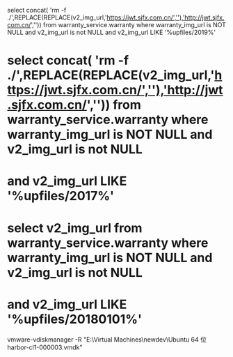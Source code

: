 select concat( 'rm -f ./',REPLACE(REPLACE(v2_img_url,'https://jwt.sjfx.com.cn/',''),'http://jwt.sjfx.com.cn/','')) from warranty_service.warranty where warranty_img_url is NOT NULL  and v2_img_url is not NULL
and v2_img_url LIKE '%upfiles/2019%'

# select concat( 'rm -f ./',REPLACE(REPLACE(v2_img_url,'https://jwt.sjfx.com.cn/',''),'http://jwt.sjfx.com.cn/','')) from warranty_service.warranty where warranty_img_url is NOT NULL  and v2_img_url is not NULL
# and v2_img_url LIKE '%upfiles/2017%'


# select v2_img_url from warranty_service.warranty where warranty_img_url is NOT NULL  and v2_img_url is not NULL
# and v2_img_url LIKE '%upfiles/20180101%'

vmware-vdiskmanager -R "E:\Virtual Machines\newdev\Ubuntu 64 位 harbor-cl1-000003.vmdk"